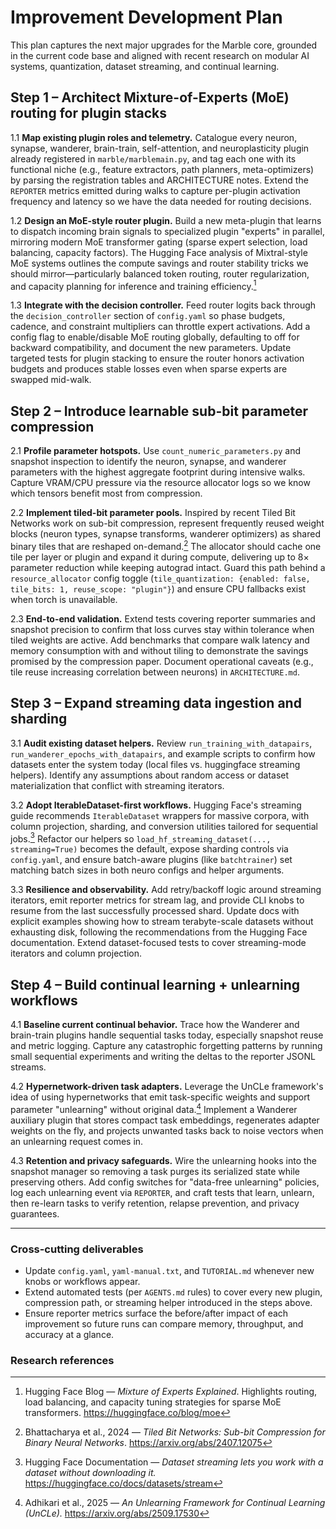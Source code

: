 # Improvement Development Plan

This plan captures the next major upgrades for the Marble core, grounded in the
current code base and aligned with recent research on modular AI systems,
quantization, dataset streaming, and continual learning.

## Step 1 – Architect Mixture-of-Experts (MoE) routing for plugin stacks

1.1 **Map existing plugin roles and telemetry.** Catalogue every neuron,
synapse, wanderer, brain-train, self-attention, and neuroplasticity plugin
already registered in `marble/marblemain.py`, and tag each one with its
functional niche (e.g., feature extractors, path planners, meta-optimizers) by
parsing the registration tables and ARCHITECTURE notes. Extend the `REPORTER`
metrics emitted during walks to capture per-plugin activation frequency and
latency so we have the data needed for routing decisions.

1.2 **Design an MoE-style router plugin.** Build a new meta-plugin that learns
to dispatch incoming brain signals to specialized plugin "experts" in parallel,
mirroring modern MoE transformer gating (sparse expert selection, load
balancing, capacity factors). The Hugging Face analysis of Mixtral-style MoE
systems outlines the compute savings and router stability tricks we should
mirror—particularly balanced token routing, router regularization, and capacity
planning for inference and training efficiency.[^1]

1.3 **Integrate with the decision controller.** Feed router logits back through
the `decision_controller` section of `config.yaml` so phase budgets, cadence,
and constraint multipliers can throttle expert activations. Add a config flag to
enable/disable MoE routing globally, defaulting to off for backward
compatibility, and document the new parameters. Update targeted tests for plugin
stacking to ensure the router honors activation budgets and produces stable
losses even when sparse experts are swapped mid-walk.

## Step 2 – Introduce learnable sub-bit parameter compression

2.1 **Profile parameter hotspots.** Use `count_numeric_parameters.py` and
snapshot inspection to identify the neuron, synapse, and wanderer parameters
with the highest aggregate footprint during intensive walks. Capture VRAM/CPU
pressure via the resource allocator logs so we know which tensors benefit most
from compression.

2.2 **Implement tiled-bit parameter pools.** Inspired by recent Tiled Bit
Networks work on sub-bit compression, represent frequently reused weight blocks
(neuron types, synapse transforms, wanderer optimizers) as shared binary tiles
that are reshaped on-demand.[^2] The allocator should cache one tile per layer or
plugin and expand it during compute, delivering up to 8× parameter reduction
while keeping autograd intact. Guard this path behind a `resource_allocator`
config toggle (`tile_quantization: {enabled: false, tile_bits: 1, reuse_scope:
"plugin"}`) and ensure CPU fallbacks exist when torch is unavailable.

2.3 **End-to-end validation.** Extend tests covering reporter summaries and
snapshot precision to confirm that loss curves stay within tolerance when tiled
weights are active. Add benchmarks that compare walk latency and memory
consumption with and without tiling to demonstrate the savings promised by the
compression paper. Document operational caveats (e.g., tile reuse increasing
correlation between neurons) in `ARCHITECTURE.md`.

## Step 3 – Expand streaming data ingestion and sharding

3.1 **Audit existing dataset helpers.** Review `run_training_with_datapairs`,
`run_wanderer_epochs_with_datapairs`, and example scripts to confirm how
datasets enter the system today (local files vs. huggingface streaming helpers).
Identify any assumptions about random access or dataset materialization that
conflict with streaming iterators.

3.2 **Adopt IterableDataset-first workflows.** Hugging Face's streaming guide
recommends `IterableDataset` wrappers for massive corpora, with column
projection, sharding, and conversion utilities tailored for sequential jobs.[^3]
Refactor our helpers so `load_hf_streaming_dataset(..., streaming=True)` becomes
the default, expose sharding controls via `config.yaml`, and ensure batch-aware
plugins (like `batchtrainer`) set matching batch sizes in both neuro configs and
helper arguments.

3.3 **Resilience and observability.** Add retry/backoff logic around streaming
iterators, emit reporter metrics for stream lag, and provide CLI knobs to resume
from the last successfully processed shard. Update docs with explicit examples
showing how to stream terabyte-scale datasets without exhausting disk, following
the recommendations from the Hugging Face documentation. Extend dataset-focused
tests to cover streaming-mode iterators and column projection.

## Step 4 – Build continual learning + unlearning workflows

4.1 **Baseline current continual behavior.** Trace how the Wanderer and
brain-train plugins handle sequential tasks today, especially snapshot reuse and
metric logging. Capture any catastrophic forgetting patterns by running small
sequential experiments and writing the deltas to the reporter JSONL streams.

4.2 **Hypernetwork-driven task adapters.** Leverage the UnCLe framework's idea
of using hypernetworks that emit task-specific weights and support parameter
"unlearning" without original data.[^4] Implement a Wanderer auxiliary plugin
that stores compact task embeddings, regenerates adapter weights on the fly, and
projects unwanted tasks back to noise vectors when an unlearning request comes
in.

4.3 **Retention and privacy safeguards.** Wire the unlearning hooks into the
snapshot manager so removing a task purges its serialized state while preserving
others. Add config switches for "data-free unlearning" policies, log each
unlearning event via `REPORTER`, and craft tests that learn, unlearn, then
re-learn tasks to verify retention, relapse prevention, and privacy guarantees.

---

### Cross-cutting deliverables

- Update `config.yaml`, `yaml-manual.txt`, and `TUTORIAL.md` whenever new knobs
or workflows appear.
- Extend automated tests (per `AGENTS.md` rules) to cover every new plugin,
compression path, or streaming helper introduced in the steps above.
- Ensure reporter metrics surface the before/after impact of each improvement so
future runs can compare memory, throughput, and accuracy at a glance.

### Research references

[^1]: Hugging Face Blog — *Mixture of Experts Explained*. Highlights routing,
load balancing, and capacity tuning strategies for sparse MoE transformers.
https://huggingface.co/blog/moe
[^2]: Bhattacharya et al., 2024 — *Tiled Bit Networks: Sub-bit Compression for
Binary Neural Networks*. https://arxiv.org/abs/2407.12075
[^3]: Hugging Face Documentation — *Dataset streaming lets you work with a
dataset without downloading it.* https://huggingface.co/docs/datasets/stream
[^4]: Adhikari et al., 2025 — *An Unlearning Framework for Continual Learning
(UnCLe).* https://arxiv.org/abs/2509.17530
